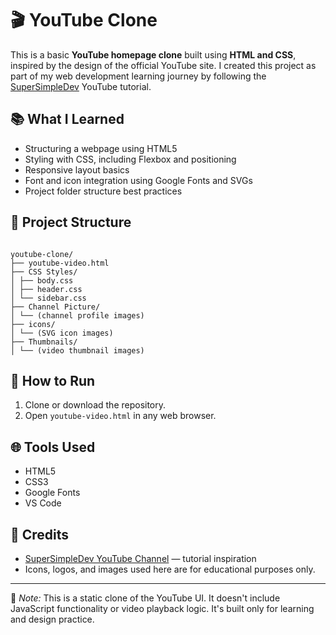 # 🎬 YouTube Clone

This is a basic **YouTube homepage clone** built using **HTML and CSS**, inspired by the design of the official YouTube site. I created this project as part of my web development learning journey by following the [SuperSimpleDev](https://www.youtube.com/c/SuperSimpleDev) YouTube tutorial.

## 📚 What I Learned

- Structuring a webpage using HTML5
- Styling with CSS, including Flexbox and positioning
- Responsive layout basics
- Font and icon integration using Google Fonts and SVGs
- Project folder structure best practices

## 📁 Project Structure

```

youtube-clone/
├── youtube-video.html
├── CSS Styles/
│ ├── body.css
│ ├── header.css
│ └── sidebar.css
├── Channel Picture/
│ └── (channel profile images)
├── icons/
│ └── (SVG icon images)
├── Thumbnails/
│ └── (video thumbnail images)

```


## 🔧 How to Run

1. Clone or download the repository.
2. Open `youtube-video.html` in any web browser.


## 🌐 Tools Used

- HTML5
- CSS3
- Google Fonts
- VS Code

## 🙏 Credits

- [SuperSimpleDev YouTube Channel](https://www.youtube.com/c/SuperSimpleDev) — tutorial inspiration
- Icons, logos, and images used here are for educational purposes only.

---

📌 *Note:* This is a static clone of the YouTube UI. It doesn't include JavaScript functionality or video playback logic. It's built only for learning and design practice.
